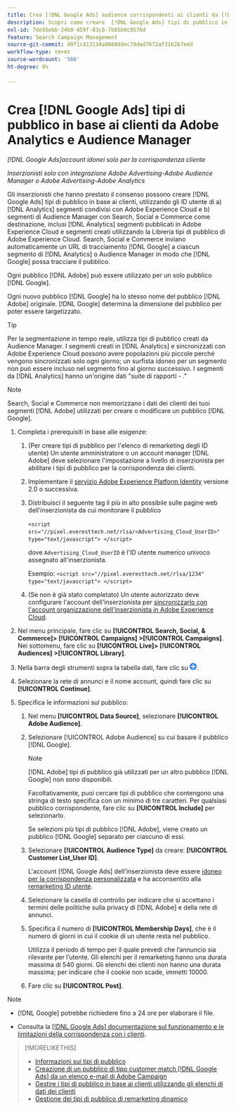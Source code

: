 ```yaml
---
title: Crea [!DNL Google Ads] audience corrispondenti ai clienti da [!DNL Adobe] audience
description: Scopri come creare  [!DNL Google Ads] tipi di pubblico in base ai clienti, partendo dai tipi di pubblico esistenti di Adobe Analytics e Audience Manager.
exl-id: 7de95ebb-24b0-459f-83c0-7b85b0c0576d
feature: Search Campaign Management
source-git-commit: d0f1c413134a0868ddec79ded7672af316267edd
workflow-type: tm+mt
source-wordcount: '566'
ht-degree: 0%

---
```


# Crea [!DNL Google Ads] tipi di pubblico in base ai clienti da Adobe Analytics e Audience Manager

*[!DNL Google Ads]account idonei solo per la corrispondenza cliente*

*Inserzionisti solo con integrazione Adobe Advertising-Adobe Audience Manager o Adobe Advertising-Adobe Analytics*

Gli inserzionisti che hanno prestato il consenso possono creare [!DNL Google Ads] tipi di pubblico in base ai clienti, utilizzando gli ID utente di a) [!DNL Analytics] segmenti condivisi con Adobe Experience Cloud e b) segmenti di Audience Manager con Search, Social e Commerce come destinazione, inclusi [!DNL Analytics] segmenti pubblicati in Adobe Experience Cloud e segmenti creati utilizzando la Libreria tipi di pubblico di Adobe Experience Cloud. Search, Social e Commerce inviano automaticamente un URL di tracciamento [!DNL Google] a ciascun segmento di [!DNL Analytics] o Audience Manager in modo che [!DNL Google] possa tracciare il pubblico.

Ogni pubblico [!DNL Adobe] può essere utilizzato per un solo pubblico [!DNL Google].

Ogni nuovo pubblico [!DNL Google] ha lo stesso nome del pubblico [!DNL Adobe] originale. [!DNL Google] determina la dimensione del pubblico per poter essere targetizzato.

>[!TIP]
>
>Per la segmentazione in tempo reale, utilizza tipi di pubblico creati da Audience Manager. I segmenti creati in [!DNL Analytics] e sincronizzati con Adobe Experience Cloud possono avere popolazioni più piccole perché vengono sincronizzati solo ogni giorno; un surfista idoneo per un segmento non può essere incluso nel segmento fino al giorno successivo. I segmenti da [!DNL Analytics] hanno un&#39;origine dati &quot;suite di rapporti - .&quot;

>[!NOTE]
>
>Search, Social e Commerce non memorizzano i dati dei clienti dei tuoi segmenti [!DNL Adobe] utilizzati per creare o modificare un pubblico [!DNL Google].

1. Completa i prerequisiti in base alle esigenze:

   1. (Per creare tipi di pubblico per l&#39;elenco di remarketing degli ID utente) Un utente amministratore o un account manager [!DNL Adobe] deve selezionare l&#39;impostazione a livello di inserzionista per abilitare i tipi di pubblico per la corrispondenza dei clienti.

   1. Implementare il [servizio Adobe Experience Platform Identity](https://experienceleague.adobe.com/docs/id-service/using/home.html?lang=it) versione 2.0 o successiva.

   1. Distribuisci il seguente tag il più in alto possibile sulle pagine web dell’inserzionista da cui monitorare il pubblico

      `<script src="//pixel.everesttech.net/rlsa/<Advertising_Cloud_UserID>" type="text/javascript"> </script>`

      dove `Advertising_Cloud_UserID` è l&#39;ID utente numerico univoco assegnato all&#39;inserzionista.

      Esempio: `<script src="//pixel.everesttech.net/rlsa/1234" type="text/javascript"> </script>`

   1. (Se non è già stato completato) Un utente autorizzato deve configurare l&#39;account dell&#39;inserzionista per [sincronizzarlo con l&#39;account organizzazione dell&#39;inserzionista in Adobe Experience Cloud](/help/search-social-commerce/admin/sync-adobe-audiences.md).

1. Nel menu principale, fare clic su **[!UICONTROL Search, Social, & Commerce]> [!UICONTROL Campaigns] >[!UICONTROL Campaigns]**. Nei sottomenu, fare clic su **[!UICONTROL Live]> [!UICONTROL Audiences] >[!UICONTROL Library]**.

1. Nella barra degli strumenti sopra la tabella dati, fare clic su ![Crea](/help/search-social-commerce/assets/add.png "Crea").

1. Selezionare la rete di annunci e il nome account, quindi fare clic su **[!UICONTROL Continue]**.

1. Specifica le informazioni sul pubblico:

   1. Nel menu **[!UICONTROL Data Source]**, selezionare **[!UICONTROL Adobe Audience]**.

   1. Selezionare [!UICONTROL Adobe Audience] su cui basare il pubblico [!DNL Google].

      >[!NOTE]
      >
      >[!DNL Adobe] tipi di pubblico già utilizzati per un altro pubblico [!DNL Google] non sono disponibili.

      Facoltativamente, puoi cercare tipi di pubblico che contengono una stringa di testo specifica con un minimo di tre caratteri. Per qualsiasi pubblico corrispondente, fare clic su **[!UICONTROL Include]** per selezionarlo.

      Se selezioni più tipi di pubblico [!DNL Adobe], viene creato un pubblico [!DNL Google] separato per ciascuno di essi.

   1. Selezionare **[!UICONTROL Audience Type]** da creare: **[!UICONTROL Customer List_User ID]**.

      L&#39;account [!DNL Google Ads] dell&#39;inserzionista deve essere [idoneo per la corrispondenza personalizzata](https://support.google.com/adspolicy/answer/6299717) e ha acconsentito alla [remarketing ID utente](https://support.google.com/google-ads/answer/9199250).

   1. Selezionare la casella di controllo per indicare che si accettano i termini delle politiche sulla privacy di [!DNL Adobe] e della rete di annunci.

   1. Specifica il numero di **[!UICONTROL Membership Days]**, che è il numero di giorni in cui il cookie di un utente resta nel pubblico.

      Utilizza il periodo di tempo per il quale prevedi che l’annuncio sia rilevante per l’utente. Gli elenchi per il remarketing hanno una durata massima di 540 giorni. Gli elenchi dei clienti non hanno una durata massima; per indicare che il cookie non scade, immetti 10000.

   1. Fare clic su **[!UICONTROL Post]**.

>[!NOTE]
>
>* [!DNL Google] potrebbe richiedere fino a 24 ore per elaborare il file.
>
>* Consulta la [[!DNL Google Ads] documentazione sul funzionamento e le limitazioni della corrispondenza con i clienti](https://support.google.com/displayvideo/answer/9539301).

>[!MORELIKETHIS]
>
>* [Informazioni sui tipi di pubblico](audience-about.md)
>* [Creazione di un pubblico di tipo customer match [!DNL Google Ads] da un elenco e-mail di Adobe Campaign](google-audience-from-campaign-email-list.md)
>* [Gestire i tipi di pubblico in base ai clienti utilizzando gli elenchi di dati dei clienti](audience-from-customer-data-list.md)
>* [Gestione dei tipi di pubblico di remarketing dinamico](audience-dynamic-remarketing-manage.md)
